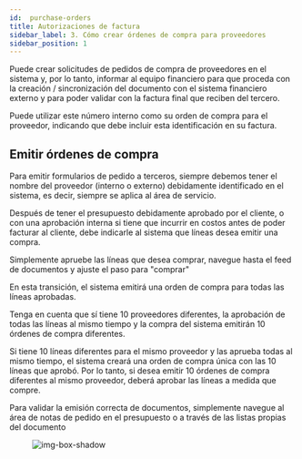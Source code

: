 ```yaml
---
id:  purchase-orders
title: Autorizaciones de factura
sidebar_label: 3. Cómo crear órdenes de compra para proveedores
sidebar_position: 1
---
```


Puede crear solicitudes de pedidos de compra de proveedores en el sistema y, por lo tanto, informar al equipo financiero para que proceda con la creación / sincronización del documento con el sistema financiero externo y para poder validar con la factura final que reciben del tercero.

Puede utilizar este número interno como su orden de compra para el proveedor, indicando que debe incluir esta identificación en su factura.


## Emitir órdenes de compra

Para emitir formularios de pedido a terceros, siempre debemos tener el nombre del proveedor (interno o externo) debidamente identificado en el sistema, es decir, siempre se aplica al área de servicio.

Después de tener el presupuesto debidamente aprobado por el cliente, o con una aprobación interna si tiene que incurrir en costos antes de poder facturar al cliente, debe indicarle al sistema que líneas desea emitir una compra.

Simplemente apruebe las líneas que desea comprar, navegue hasta el feed de documentos y ajuste el paso para "comprar"

En esta transición, el sistema emitirá una orden de compra para todas las líneas aprobadas.

Tenga en cuenta que sí tiene 10 proveedores diferentes, la aprobación de todas las líneas al mismo tiempo y la compra del sistema emitirán 10 órdenes de compra diferentes.

Si tiene 10 líneas diferentes para el mismo proveedor y las aprueba todas al mismo tiempo, el sistema creará una orden de compra única con las 10 líneas que aprobó. Por lo tanto, si desea emitir 10 órdenes de compra diferentes al mismo proveedor, deberá aprobar las líneas a medida que compre.

Para validar la emisión correcta de documentos, simplemente navegue al área de notas de pedido en el presupuesto o a través de las listas propias del documento


<figure>

![img-box-shadow](/img/university/bills/purchase-orders1.png)
<figcaption></figcaption>
</figure>

